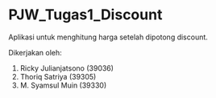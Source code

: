 # PJW_Tugas1_Discount
Aplikasi untuk menghitung harga setelah dipotong discount.

Dikerjakan oleh:
1. Ricky Julianjatsono  (39036)
2. Thoriq Satriya       (39305)
3. M. Syamsul Muin      (39330)
